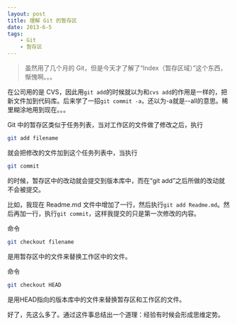 ```yaml
---
layout: post
title: 理解 Git 的暂存区
date: 2013-6-5
tags:
    - Git
    - 暂存区
---
```



> 虽然用了几个月的 Git，但是今天才了解了“Index（暂存区域）”这个东西，惭愧啊。。。

在公司用的是 CVS，因此用`git add`的时候就以为和`cvs add`的作用是一样的，把新文件加到代码库。后来学了一招`git commit -a`，还以为-a就是--all的意思。稀里糊涂地用到现在。。。

Git 中的暂存区类似于任务列表，当对工作区的文件做了修改之后，执行

```bash
git add filename
```

就会把修改的文件加到这个任务列表中，当执行

```bash
git commit
```

的时候，暂存区中的改动就会提交到版本库中，而在“git add”之后所做的改动就不会被提交。

比如，我现在 Readme.md 文件中增加了一行，然后执行`git add Readme.md`。然后再加一行，执行`git commit`，这样我提交的只是第一次修改的内容。

命令

```bash
git checkout filename
```

是用暂存区中的文件来替换工作区中的文件。

命令

```bash
git checkout HEAD
```

是用HEAD指向的版本库中的文件来替换暂存区和工作区的文件。

好了，先这么多了。通过这件事总结出一个道理：经验有时候会形成思维定势。